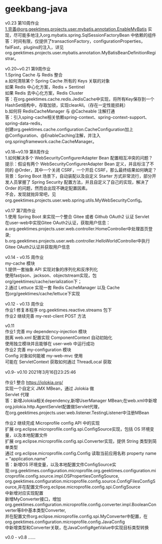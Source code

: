 # geekbang-java
v0.23 第10周作业  
  1.完善@org.geektimes.projects.user.mybatis.annotation.EnableMyBatis 实现，尽可能多地注入org.mybatis.spring.SqlSessionFactoryBean 中依赖的组件  
   答：时间有限，仅提供了transactionFactory，configurationProperties，failFast，plugins的注入，详见org.geektimes.projects.user.mybatis.annotation.MyBatisBeanDefinitionRegistrar。  
   
   
v0.20~v0.21 第9周作业  
  1.Spring Cache 与 Redis 整合  
     a.如何清除某个 Spring Cache 所有的 Keys 关联的对象  
	 如果 Redis 中心化方案，Redis + Sentinel  
	 如果 Redis 去中心化方案，Redis Cluster  
      答：在org.geektimes.cache.redis.JedisCache中实现，将所有Key保存到一个HashSet结构中，存取加锁，实现clearAll。（存在一定性能损耗）  
     b.如何将 RedisCacheManager 与 @Cacheable 注解打通  
      答：引入sping-cache相关依赖spring-context、spring-context-support、spring-data-redis，  
        创建org.geektimes.cache.configuration.CacheConfiguration加上@Configuration、@EnableCaching注解，并注入org.springframework.cache.CacheManager。  


v0.18~v0.19 第8周作业  
   1.如何解决多个 WebSecurityConfigurerAdapter Bean 配置相互冲突的问题？  
     提示：假设有两个 WebSecurityConfigurerAdapter Bean 定义，并且标注了不同的 @Order，其中一个关闭 CSRF，一个开启 CSRF，那么最终结果如何确定？  
     背景：Spring Boot 场景下，自动装配以及自定义 Starter 方式非常流行，部分开发人员掌握了 Spring Security 配置方法，并且自定义了自己的实现，解决了 Order 的问题，然而会出现不确定配置因素。  
     不会，发现就抛异常吧，见org.geektimes.projects.user.web.spring.utils.MyWebSecurityConfig。  

v0.17 第7周作业  
   1.使用 Spring Boot 来实现一个整合 Gitee 或者 Github OAuth2 认证 Servlet  
     在user-web中实现Gitee OAuth2认证，获取用户信息：  
       a.org.geektimes.projects.user.web.controller.HomeController中处理首页登录;  
       b.org.geektimes.projects.user.web.controller.HelloWorldController中执行Gitee OAuth2认证并获取用户信息  
  
v0.14 - v0.15 周作业  
   my-cache 模块  
   1.提供一套抽象 API 实现对象的序列化和反序列化  
     使用fastjson、jackson、objectstream实现，包org/geektimes/cache/serialization下；  
   2.通过 Lettuce 实现一套 Redis CacheManager 以及 Cache  
     包org/geektimes/cache/lettuce下实现  
  

v0.12 - v0.13 周作业  
   作业1 修复本程序 org.geektimes.reactive.streams 包下  
   作业2 继续完善 my-rest-client POST 方法  
  
v0.11  
   作业1 完善 my dependency-injection 模块  
         脱离 web.xml 配置实现 ComponentContext 自动初始化  
         使用独立模块并且能够在 user-web 中运行成功  
   作业2 完善 my-configuration 模块  
         Config 对象如何能被 my-web-mvc 使用  
         可能在 ServletContext 获取如何通过 ThreadLocal 获取  
  
v0.9- v0.10 2021年3月16日23:25:46  
  
   作业1 整合 https://jolokia.org/  
         实现一个自定义 JMX MBean，通过 Jolokia 做  
         Servlet 代理  
   答：新增Jolokia相关dependency,新增UserManager MBean;在web.xml中新增org.jolokia.http.AgentServlet配置做Servlet代理，  
       在org.geektimes.projects.user.web.listener.TestingListener中注册MBean  
  
   作业2 继续完成 Microprofile config API 中的实现  
	 扩展 org.eclipse.microprofile.config.spi.ConfigSource实现，包括 OS 环境变量，以及本地配置文件  
	 扩展 org.eclipse.microprofile.config.spi.Converter实现，提供 String 类型到简单类型  
	 通过 org.eclipse.microprofile.config.Config 读取当前应用名称 property name = "application.name"  
   答：新增OS 环境变量，以及本地配置文件ConfigSource实现:org.geektimes.configuration.microprofile.org.geektimes.configuration.microprofile.config.source.impl.OSPropertiesConfigSource,  
       org.geektimes.configuration.microprofile.config.source.ConfigFilesConfigSource,并在配置文件org.eclipse.microprofile.config.spi.ConfigSource  
       中新增对应实现配置  
       新增MyConverter接口，增加org.geektimes.configuration.microprofile.config.converter.impl.BooleanConverter等8中基本类型Converter,  
       并在配置文件org.eclipse.microprofile.config.spi.MyConverter中配置，在org.geektimes.configuration.microprofile.config.JavaConfig  
       中新增类型和Converter关联，在JavaConfig#getValue中实现目标类型转换  
  
  
  v0.0 - v0.8 ......

